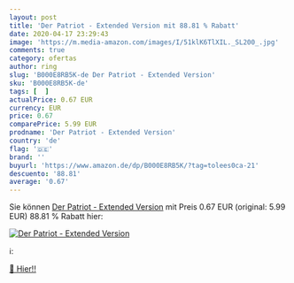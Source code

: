 ```yaml
---
layout: post
title: 'Der Patriot - Extended Version mit 88.81 % Rabatt'
date: 2020-04-17 23:29:43
image: 'https://m.media-amazon.com/images/I/51klK6TlXIL._SL200_.jpg'
comments: true
category: ofertas
author: ring
slug: 'B000E8RB5K-de Der Patriot - Extended Version'
sku: 'B000E8RB5K-de'
tags: [  ]
actualPrice: 0.67 EUR
currency: EUR
price: 0.67
comparePrice: 5.99 EUR
prodname: 'Der Patriot - Extended Version'
country: 'de'
flag: '🇩🇪'
brand: ''
buyurl: 'https://www.amazon.de/dp/B000E8RB5K/?tag=tolees0ca-21'
descuento: '88.81'
average: '0.67'
---
```


Sie können [Der Patriot - Extended Version](https://www.amazon.de/dp/B000E8RB5K/?tag=tolees0ca-21) mit Preis 0.67 EUR (original: 5.99 EUR) 88.81 % Rabatt hier:

[![Der Patriot - Extended Version](https://m.media-amazon.com/images/I/51klK6TlXIL._SL200_.jpg)](https://www.amazon.de/dp/B000E8RB5K/?tag=tolees0ca-21)

ℹ️:


[🛒 Hier!!](https://www.amazon.de/dp/B000E8RB5K/?tag=tolees0ca-21)
